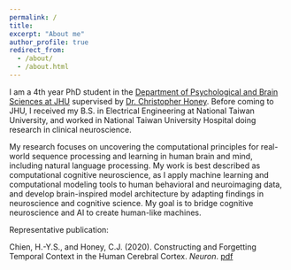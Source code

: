 ```yaml
---
permalink: /
title: 
excerpt: "About me"
author_profile: true
redirect_from: 
  - /about/
  - /about.html
---
```


I am a 4th year PhD student in the [Department of Psychological and Brain Sciences at JHU](https://pbs.jhu.edu/) supervised by [Dr. Christopher Honey](http://www.honeylab.org/). Before coming to JHU, I received my B.S. in Electrical Engineering at National Taiwan University, and worked in National Taiwan University Hospital doing research in clinical neuroscience.

My research focuses on uncovering the computational principles for real-world sequence processing and learning in human brain and mind, including natural language processing. My work is best described as computational cognitive neuroscience, as I apply machine learning and computational modeling tools to human behavioral and neuroimaging data, and develop brain-inspired model architecture by adapting findings in neuroscience and cognitive science. My goal is to bridge cognitive neuroscience and AI to create human-like machines.

Representative publication:

Chien, H.-Y.S., and Honey, C.J. (2020). Constructing and Forgetting Temporal Context in the Human Cerebral Cortex. *Neuron*.  [pdf](files/Chien_Honey_2020.pdf)
